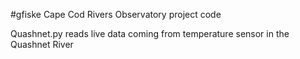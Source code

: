 #gfiske
Cape Cod Rivers Observatory project code

Quashnet.py reads live data coming from temperature sensor in the Quashnet River

